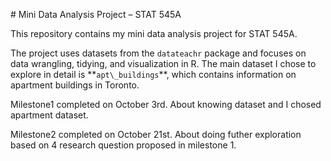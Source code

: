 \# Mini Data Analysis Project – STAT 545A



This repository contains my mini data analysis project for STAT 545A.  

The project uses datasets from the `datateachr` package and focuses on data wrangling, tidying, and visualization in R. The main dataset I chose to explore in detail is \*\*`apt\_buildings`\*\*, which contains information on apartment buildings in Toronto.



Milestone1 completed on October 3rd. About knowing dataset and I chosed apartment dataset.

Milestone2 completed on October 21st. About doing futher exploration based on 4 research question proposed in milestone 1.

